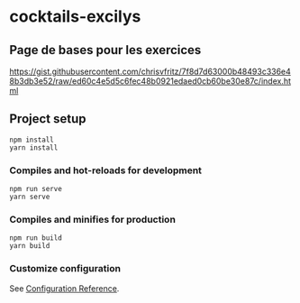 # cocktails-excilys

## Page de bases pour les exercices

https://gist.githubusercontent.com/chrisvfritz/7f8d7d63000b48493c336e48b3db3e52/raw/ed60c4e5d5c6fec48b0921edaed0cb60be30e87c/index.html

## Project setup

```
npm install
yarn install
```

### Compiles and hot-reloads for development
```
npm run serve
yarn serve
```

### Compiles and minifies for production
```
npm run build
yarn build
```

### Customize configuration
See [Configuration Reference](https://cli.vuejs.org/config/).
